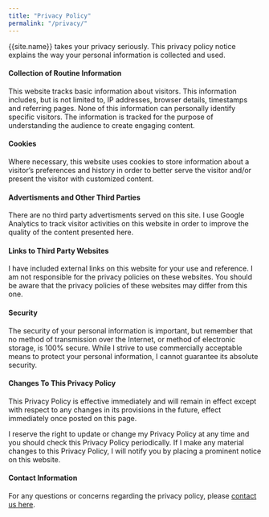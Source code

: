 ```yaml
---
title: "Privacy Policy"
permalink: "/privacy/"
---
```


{{site.name}} takes your privacy seriously. This privacy policy notice explains the way your personal information is collected and used.

#### Collection of Routine Information

This website tracks basic information about visitors. This information includes, but is not limited to, IP addresses, browser details, timestamps and referring pages. None of this information can personally identify specific visitors. The information is tracked for the purpose of understanding the audience to create engaging content.

#### Cookies

Where necessary, this website uses cookies to store information about a visitor’s preferences and history in order to better serve the visitor and/or present the visitor with customized content.

#### Advertisments and Other Third Parties

There are no third party advertisments served on this site.  I use Google Analytics to track visitor activities on this website in order to improve the quality of the content presented here. 

#### Links to Third Party Websites

I have included external links on this website for your use and reference. I am not responsible for the privacy policies on these websites. You should be aware that the privacy policies of these websites may differ from this one.

#### Security

The security of your personal information is important, but remember that no method of transmission over the Internet, or method of electronic storage, is 100% secure. While I strive to use commercially acceptable means to protect your personal information, I cannot guarantee its absolute security.

#### Changes To This Privacy Policy

This Privacy Policy is effective immediately and will remain in effect except with respect to any changes in its provisions in the future, effect immediately once posted on this page.

I reserve the right to update or change my Privacy Policy at any time and you should check this Privacy Policy periodically. If I make any material changes to this Privacy Policy, I will notify you by placing a prominent notice on this website.

#### Contact Information

For any questions or concerns regarding the privacy policy, please [contact us here]({{site.baseurl}}/contact/).

